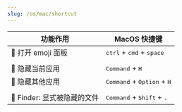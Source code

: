 ```yaml
---
slug: /os/mac/shortcut
---
```





| 功能作用          | MacOS 快捷键                                          |
| ----------------- | ----------------------------------------------------- |
| 🎨 打开 emoji 面板 | <kbd>ctrl</kbd> + <kbd>cmd</kbd> + <kbd>space</kbd>   |
|                   |                                                       |
| 🙈 隐藏当前应用    | <kbd>Command</kbd> + <kbd>H</kbd>                     |
| 🙈 隐藏其他应用    | <kbd>Command</kbd> + <kbd>Option</kbd> + <kbd>H</kbd> |
|                   |                                                       |
| 📁 Finder: 显式被隐藏的文件 |  <kbd>Command</kbd> + <kbd>Shift</kbd> + <kbd>.</kbd>               |

